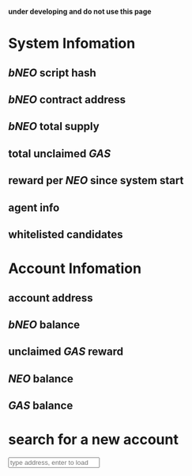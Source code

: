 **under developing and do not use this page**

# System Infomation

## *bNEO* script hash

## *bNEO* contract address

## *bNEO* total supply

## total unclaimed *GAS*

## reward per *NEO* since system start

## agent info

## whitelisted candidates

# Account Infomation

## account address

## *bNEO* balance

## unclaimed *GAS* reward

## *NEO* balance

## *GAS* balance

# search for a new account

<input id="account" type="text" placeholder="type address, enter to load" />

<script src="index.js" />
